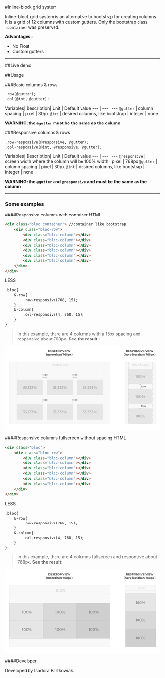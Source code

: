 
#Inline-block grid system

Inline-block grid system is an alternative to bootstrap for creating columns. It is a grid of 12 columns with custom gutters. Only the bootstrap class `.container` was preserved.

**Advantages :**

 - No Float  
 - Custom gutters

----------
##Live demo


##Usage

###Basic columns & rows
```less
.row(@gutter);
.col(@int, @gutter);
```
Variables| Description| Unit | Default value
--- | --- | ---
`@gutter` | column spacing | pixel | 30px
`@int` | desired columns, like bootstrap | integer  | none

**WARNING:  the `@gutter`  must be the same as the column**

###Responsive columns & rows
```less
.row-responsive(@responsive, @gutter);
.col-responsive(@int, @responsive, @gutter);
```
Variables| Description| Unit | Default value
--- | --- | ---
`@responsive` | screen width where the column will be 100% width | pixel | 768px
`@gutter` | column spacing | pixel | 30px
`@int` | desired columns, like bootstrap | integer | none

**WARNING:  the `@gutter`  and `@responsive` and must be the same as the column**

----------


### Some examples


####Responsive columns with container
HTML

```html
<div class="bloc container"> //container like bootstrap
	<div class="bloc-row">
		<div class="bloc-column"></div>
		<div class="bloc-column"></div>
		<div class="bloc-column"></div>
		<div class="bloc-column"></div>
		<div class="bloc-column"></div>
		<div class="bloc-column"></div>
	</div>
</div>
```
LESS

```less
.bloc{
	&-row{
		.row-responsive(768, 15);
	}	
	&-column{
		.col-responsive(4, 768, 15);
	}
}
```

>In this example, there are 4 columns with a 15px spacing and responsive about 768px. **See the result :**

![Usage example Inline grid system](https://github.com/IsaBartkowiak/inline-grid-system/blob/master/examples/img/example1.jpg?raw=true)

####Responsive columns fullscreen without spacing
HTML

```html
<div class="bloc">
	<div class="bloc-row">
		<div class="bloc-column"></div>
		<div class="bloc-column"></div>
		<div class="bloc-column"></div>
		<div class="bloc-column"></div>
		<div class="bloc-column"></div>
		<div class="bloc-column"></div>
	</div>
</div>
```
LESS

```less
.bloc{
	&-row{
		.row-responsive(768, 15);
	}	
	&-column{
		.col-responsive(4, 768, 15);
	}
}
```

> In this example, there are 4 columns fullscreen and responsive about 768px. **See the result:**

![usage example inline grid system with fullscreen columns](https://github.com/IsaBartkowiak/inline-grid-system/blob/master/examples/img/example2.jpg?raw=true)


####Developer

Developed by Isadora Bartkowiak.